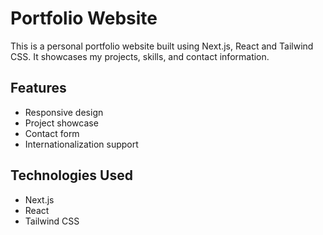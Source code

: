 # Portfolio Website

This is a personal portfolio website built using Next.js, React and Tailwind CSS. It showcases my projects, skills, and contact information.

## Features

- Responsive design
- Project showcase
- Contact form
- Internationalization support

## Technologies Used

- Next.js
- React
- Tailwind CSS
